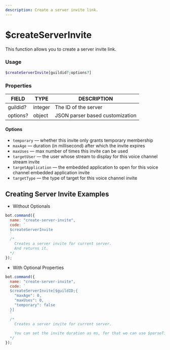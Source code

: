 ```yaml
---
description: Create a server invite link.
---
```


# $createServerInvite

This function allows you to create a server invite link.

### Usage 

```php
$createServerInvite[guildid?;options?]
```

### Properties

| FIELD | TYPE | DESCRIPTION |
| ----- | ----- | ----- | 
| guildid? | integer | The ID of the server | 
| options? | object | JSON parser based customization |

#### Options

* `temporary` — whether this invite only grants temporary membership
* `maxAge` — duration (in millisecond) after which the invite expires
* `maxUses` — max number of times this invite can be used
* `targetUser` — the user whose stream to display for this voice channel stream invite
* `targetApplication` — the embedded application to open for this voice channel embedded application invite
* `targetType` — the type of target for this voice channel invite

## Creating Server Invite Examples

* Without Optionals

```javascript
bot.command({
  name: "create-server-invite", 
  code: `
  $createServerInvite
  `
  /* 
    Creates a server invite for current server.
    And returns it.
  */
});
```

* With Optional Properties 

```javascript
bot.command({
  name: "create-server-invite", 
  code: `
  $createServerInvite[$guildID;{
    "maxAge": 0,
    "maxUses": 0,
    "temporary": false
  }]
  `
  /* 
    Creates a server invite for current server.
    
    You can set the invite duration as ms, for that we can use $parseTime[10m] for example.
  */
});
```
